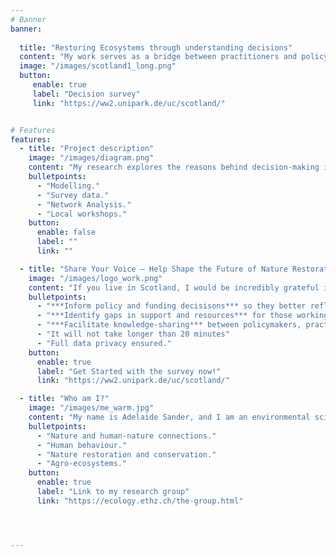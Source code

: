 ```yaml
---
# Banner
banner:
  
  title: "Restoring Ecosystems through understanding decisions"
  content: "My work serves as a bridge between practitioners and policymakers. The goal is to communicate the underlying reasons behind decisions to restore —or not restore— land in Scotland. The voices of practitioners are at the heart of this project; your experiences and insights are what matter most to me. "
  image: "/images/scotland1_long.png"  
  button:
     enable: true
     label: "Decision survey"
     link: "https://ww2.unipark.de/uc/scotland/"


# Features
features:
  - title: "Project description"
    image: "/images/diagram.png"
    content: "My research explores the reasons behind decision-making in Scotland’s restoration management of different stakeholders.<br><br> In this project, I am developing an agent-based model, grounded in psychological theory, to explore how decisions about nature restoration are made in Scotland. <br><br>***Agent-based modelling*** is a computer-based approach that simulates how individuals or groups behave and interact, helping us understand how their choices shape larger systems. <br><br>  By engaging communities, fostering partnerships, and ensuring knowledge accessibility, I aim to bridge practice and policy —promoting both ecological recovery and social equity"
    bulletpoints:
      - "Modelling."
      - "Survey data."
      - "Network Analysis."
      - "Local workshops."
    button:
      enable: false
      label: ""
      link: ""

  - title: "Share Your Voice – Help Shape the Future of Nature Restoration"
    image: "/images/logo_work.png"
    content: "If you live in Scotland, I would be incredibly grateful if you could take a few minutes to fill out my survey. <br><br> Whether you own land, manage it, work with a community group—or even if none of that applies to you—it doesn’t matter. I am very interested in your thoughts. Thank you for your time and valuable contribution! <br><br> **Why Participate?**"
    bulletpoints:
      - "***Inform policy and funding decisisons*** so they better reflect real-life challenges."
      - "***Identify gaps in support and resources*** for those working in land and nature restoration."
      - "***Facilitate knowledge-sharing*** between policymakers, practioners and local stakeholders."
      - "It will not take longer than 20 minutes"
      - "Full data privacy ensured."
    button:
      enable: true
      label: "Get Started with the survey now!"
      link: "https://ww2.unipark.de/uc/scotland/"

  - title: "Who am I?"
    image: "/images/me_warm.jpg"
    content: "My name is Adelaide Sander, and I am an environmental scientist from ETH Zurich, currently pursuing a PhD in environmental decision-making. I am part of the Ecosystem Management group led by Professor Jaboury Ghazoul, where our research explores the intersections of ecology, sociology, and policy. My second supervisor is Calum Brown who is based in Scotland and works at the Karlsruhe Institute of Technology researching processes that cause change in land management and ecosystems.  <br><br> My key interests include:"
    bulletpoints:
      - "Nature and human-nature connections."
      - "Human behaviour."
      - "Nature restoration and conservation."
      - "Agro-ecosystems."
    button:
      enable: true
      label: "Link to my research group"
      link: "https://ecology.ethz.ch/the-group.html"




---
```

